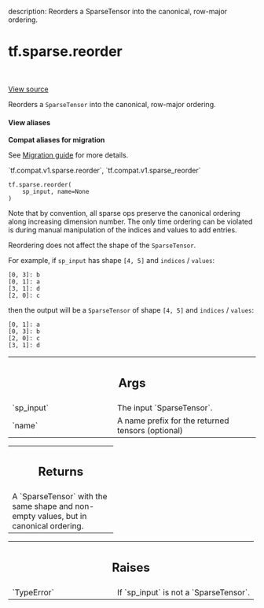 description: Reorders a SparseTensor into the canonical, row-major ordering.

<div itemscope itemtype="http://developers.google.com/ReferenceObject">
<meta itemprop="name" content="tf.sparse.reorder" />
<meta itemprop="path" content="Stable" />
</div>

# tf.sparse.reorder

<!-- Insert buttons and diff -->

<table class="tfo-notebook-buttons tfo-api nocontent" align="left">

</table>

<a target="_blank" href="/code/stable/tensorflow/python/ops/sparse_ops.py">View source</a>



Reorders a `SparseTensor` into the canonical, row-major ordering.

<section class="expandable">
  <h4 class="showalways">View aliases</h4>
  <p>
<b>Compat aliases for migration</b>
<p>See
<a href="https://www.tensorflow.org/guide/migrate">Migration guide</a> for
more details.</p>
<p>`tf.compat.v1.sparse.reorder`, `tf.compat.v1.sparse_reorder`</p>
</p>
</section>

<pre class="devsite-click-to-copy prettyprint lang-py tfo-signature-link">
<code>tf.sparse.reorder(
    sp_input, name=None
)
</code></pre>



<!-- Placeholder for "Used in" -->

Note that by convention, all sparse ops preserve the canonical ordering
along increasing dimension number. The only time ordering can be violated
is during manual manipulation of the indices and values to add entries.

Reordering does not affect the shape of the `SparseTensor`.

For example, if `sp_input` has shape `[4, 5]` and `indices` / `values`:

    [0, 3]: b
    [0, 1]: a
    [3, 1]: d
    [2, 0]: c

then the output will be a `SparseTensor` of shape `[4, 5]` and
`indices` / `values`:

    [0, 1]: a
    [0, 3]: b
    [2, 0]: c
    [3, 1]: d

<!-- Tabular view -->
 <table class="responsive fixed orange">
<colgroup><col width="214px"><col></colgroup>
<tr><th colspan="2"><h2 class="add-link">Args</h2></th></tr>

<tr>
<td>
`sp_input`
</td>
<td>
The input `SparseTensor`.
</td>
</tr><tr>
<td>
`name`
</td>
<td>
A name prefix for the returned tensors (optional)
</td>
</tr>
</table>



<!-- Tabular view -->
 <table class="responsive fixed orange">
<colgroup><col width="214px"><col></colgroup>
<tr><th colspan="2"><h2 class="add-link">Returns</h2></th></tr>
<tr class="alt">
<td colspan="2">
A `SparseTensor` with the same shape and non-empty values, but in
canonical ordering.
</td>
</tr>

</table>



<!-- Tabular view -->
 <table class="responsive fixed orange">
<colgroup><col width="214px"><col></colgroup>
<tr><th colspan="2"><h2 class="add-link">Raises</h2></th></tr>

<tr>
<td>
`TypeError`
</td>
<td>
If `sp_input` is not a `SparseTensor`.
</td>
</tr>
</table>

